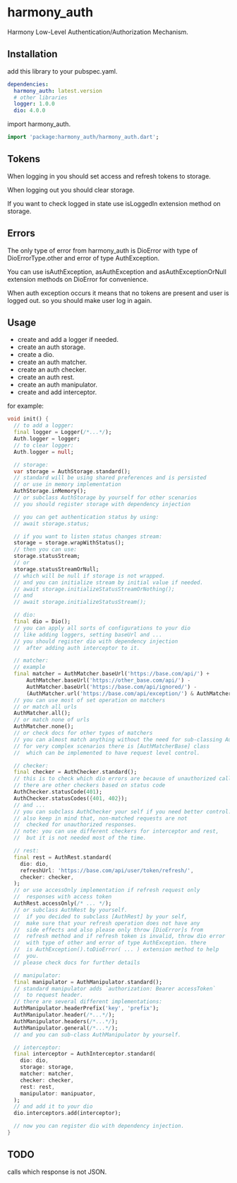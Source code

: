 # harmony_auth

Harmony Low-Level Authentication/Authorization Mechanism.

## Installation

add this library to your pubspec.yaml.

```yaml
dependencies:
  harmony_auth: latest.version
  # other libraries
  logger: 1.0.0
  dio: 4.0.0
```

import harmony_auth.

```dart
import 'package:harmony_auth/harmony_auth.dart';
```

## Tokens

When logging in you should set access and refresh tokens to storage.

When logging out you should clear storage.

If you want to check logged in state use isLoggedIn extension method on storage.

## Errors

The only type of error from harmony_auth is DioError with type of DioErrorType.other and error of type AuthException.

You can use isAuthException, asAuthException and asAuthExceptionOrNull extension methods on DioError for convenience.

When auth exception occurs it means that no tokens are present and user is logged out. so you should make user log in
again.

## Usage

- create and add a logger if needed.
- create an auth storage.
- create a dio.
- create an auth matcher.
- create an auth checker.
- create an auth rest.
- create an auth manipulator.
- create and add interceptor.

for example:

```dart
void init() {
  // to add a logger:
  final logger = Logger(/*...*/);
  Auth.logger = logger;
  // to clear logger:
  Auth.logger = null;

  // storage:
  var storage = AuthStorage.standard();
  // standard will be using shared preferences and is persisted
  // or use in memory implementation
  AuthStorage.inMemory();
  // or subclass AuthStorage by yourself for other scenarios
  // you should register storage with dependency injection

  // you can get authentication status by using:
  // await storage.status;

  // if you want to listen status changes stream:
  storage = storage.wrapWithStatus();
  // then you can use:
  storage.statusStream;
  // or
  storage.statusStreamOrNull;
  // which will be null if storage is not wrapped.
  // and you can initialize stream by initial value if needed.
  // await storage.initializeStatusStreamOrNothing();
  // and
  // await storage.initializeStatusStream();

  // dio:
  final dio = Dio();
  // you can apply all sorts of configurations to your dio
  // like adding loggers, setting baseUrl and ...
  // you should register dio with dependency injection
  //  after adding auth interceptor to it.

  // matcher:
  // example
  final matcher = AuthMatcher.baseUrl('https://base.com/api/') +
      AuthMatcher.baseUrl('https://other_base.com/api/') -
      AuthMatcher.baseUrl('https://base.com/api/ignored/') -
      (AuthMatcher.url('https://base.com/api/exception/') & AuthMatcher.method('GET'));
  // you can use most of set operation on matchers
  // or match all urls
  AuthMatcher.all();
  // or match none of urls
  AuthMatcher.none();
  // or check docs for other types of matchers
  // you can almost match anything without the need for sub-classing AuthMatcher
  // for very complex scenarios there is [AuthMatcherBase] class
  //  which can be implemented to have request level control.

  // checker:
  final checker = AuthChecker.standard();
  // this is to check which dio errors are because of unauthorized call.
  // there are other checkers based on status code
  AuthChecker.statusCode(401);
  AuthChecker.statusCodes({401, 402});
  // and ...
  // you can subclass AuthChecker your self if you need better control.
  // also keep in mind that, non-matched requests are not
  //  checked for unauthorized responses.
  // note: you can use different checkers for interceptor and rest,
  //  but it is not needed most of the time.

  // rest:
  final rest = AuthRest.standard(
    dio: dio,
    refreshUrl: 'https://base.com/api/user/token/refresh/',
    checker: checker,
  );
  // or use accessOnly implementation if refresh request only
  //  responses with access token
  AuthRest.accessOnly(/* ... */);
  // or subclass AuthRest by yourself.
  //  if you decided to subclass [AuthRest] by your self,
  //  make sure that your refresh operation does not have any
  //  side effects and also please only throw [DioError]s from
  //  refresh method and if refresh token is invalid, throw dio error
  //  with type of other and error of type AuthException. there
  //  is AuthException().toDioError( ... ) extension method to help
  //  you.
  // please check docs for further details

  // manipulator:
  final manipulator = AuthManipulator.standard();
  // standard manipulator adds `authorization: Bearer accessToken`
  //  to request header.
  // there are several different implementations:
  AuthManipulator.headerPrefix('key', 'prefix');
  AuthManipulator.header(/*...*/);
  AuthManipulator.headers(/*...*/);
  AuthManipulator.general(/*...*/);
  // and you can sub-class AuthManipulator by yourself.

  // interceptor:
  final interceptor = AuthInterceptor.standard(
    dio: dio,
    storage: storage,
    matcher: matcher,
    checker: checker,
    rest: rest,
    manipulator: manipuator,
  );
  // and add it to your dio
  dio.interceptors.add(interceptor);

  // now you can register dio with dependency injection.
}
```

## TODO

calls which response is not JSON.
